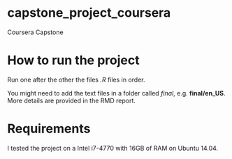 capstone_project_coursera
=========================

Coursera Capstone

# How to run the project

Run one after the other the files *.R* files in order.

You might need to add the text files in a folder called *final*, e.g. **final/en_US**. More details are provided in the RMD report.

# Requirements

I tested the project on a Intel i7-4770 with 16GB of RAM on Ubuntu 14.04.


